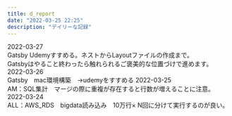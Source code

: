 ```yaml
---
title: d_report
date: "2022-03-25 22:25"
description: "デイリーな記録"
---
```

2022-03-27  
Gatsby Udemyすすめる。ネストからLayoutファイルの作成まで。  
Gatsbyはやること終わったら触れられるご褒美的な位置づけで進めます。
2022-03-26  
Gatsby　mac環境構築　→udemyをすすめる
2022-03-25  
AM：SQL集計　マージの際に重複が存在すると行数が増えることに注意。  
2022-03-24  
ALL：AWS_RDS　bigdata読み込み　10万行× N回に分けて実行するのが良い。

